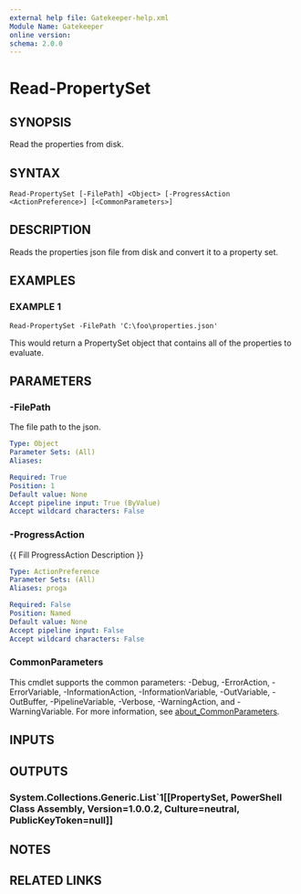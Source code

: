 ```yaml
---
external help file: Gatekeeper-help.xml
Module Name: Gatekeeper
online version:
schema: 2.0.0
---
```


# Read-PropertySet

## SYNOPSIS
Read the properties from disk.

## SYNTAX

```
Read-PropertySet [-FilePath] <Object> [-ProgressAction <ActionPreference>] [<CommonParameters>]
```

## DESCRIPTION
Reads the properties json file from disk and convert it to a property set.

## EXAMPLES

### EXAMPLE 1
```
Read-PropertySet -FilePath 'C:\foo\properties.json'
```

This would return a PropertySet object that contains all of the properties
to evaluate.

## PARAMETERS

### -FilePath
The file path to the json.

```yaml
Type: Object
Parameter Sets: (All)
Aliases:

Required: True
Position: 1
Default value: None
Accept pipeline input: True (ByValue)
Accept wildcard characters: False
```

### -ProgressAction
{{ Fill ProgressAction Description }}

```yaml
Type: ActionPreference
Parameter Sets: (All)
Aliases: proga

Required: False
Position: Named
Default value: None
Accept pipeline input: False
Accept wildcard characters: False
```

### CommonParameters
This cmdlet supports the common parameters: -Debug, -ErrorAction, -ErrorVariable, -InformationAction, -InformationVariable, -OutVariable, -OutBuffer, -PipelineVariable, -Verbose, -WarningAction, and -WarningVariable. For more information, see [about_CommonParameters](http://go.microsoft.com/fwlink/?LinkID=113216).

## INPUTS

## OUTPUTS

### System.Collections.Generic.List`1[[PropertySet, PowerShell Class Assembly, Version=1.0.0.2, Culture=neutral, PublicKeyToken=null]]
## NOTES

## RELATED LINKS
